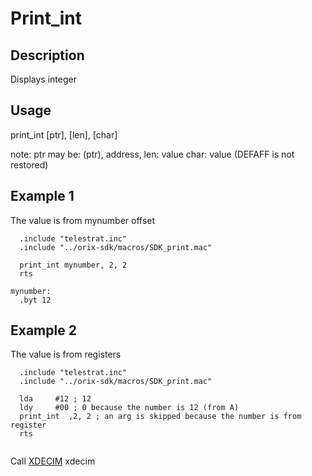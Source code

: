 # Print_int

## Description

Displays integer

## Usage

print_int [ptr], [len], [char]

note:
ptr may be: (ptr), address, <empty>
len: value
char: value (DEFAFF is not restored)

## Example 1

The value is from mynumber offset

```ca65
  .include "telestrat.inc"
  .include "../orix-sdk/macros/SDK_print.mac"

  print_int mynumber, 2, 2
  rts

mynumber:
  .byt 12
```

## Example 2

The value is from registers

```ca65
  .include "telestrat.inc"
  .include "../orix-sdk/macros/SDK_print.mac"

  lda     #12 ; 12
  ldy     #00 ; 0 because the number is 12 (from A)
  print_int  ,2, 2 ; an arg is skipped because the number is from register
  rts


```


Call [XDECIM](../../../kernel/primitives/xdecim/) xdecim
